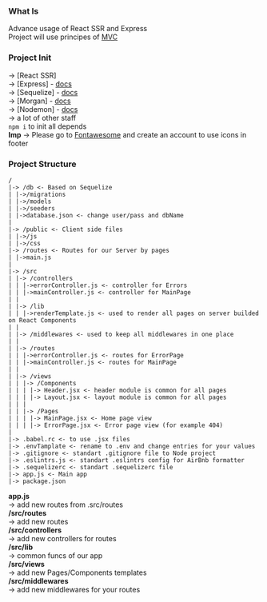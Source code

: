 ### What Is
Advance usage of React SSR and Express<br>
Project will use principes of [MVC](https://towardsdatascience.com/everything-you-need-to-know-about-mvc-architecture-3c827930b4c1#:~:text=%2DMVC%20is%20an%20architectural%20pattern,the%20view%20whenever%20data%20changes.)

### Project Init
-> [React SSR]<br>
-> [Express] - [docs](https://expressjs.com/)<br>
-> [Sequelize] - [docs](https://sequelize.org/docs/v6/)<br>
-> [Morgan] - [docs](https://www.npmjs.com/package/morgan)<br>
-> [Nodemon] - [docs](https://www.npmjs.com/package/nodemon)<br>
-> a lot of other staff<br>
`npm i` to init all depends<br>
**Imp** -> Please go to [Fontawesome](https://fontawesome.com/) and create an account to use icons in footer<br>

### Project Structure
```
/
|-> /db <- Based on Sequelize
| |->/migrations
| |->/models
| |->/seeders
| |->database.json <- change user/pass and dbName
|
|-> /public <- Client side files
| |->/js
| |->/css
|-> /routes <- Routes for our Server by pages
| |->main.js
|
|-> /src
| |-> /controllers
| | |->errorController.js <- controller for Errors
| | |->mainController.js <- controller for MainPage
| |
| |-> /lib
| | |->renderTemplate.js <- used to render all pages on server builded on React Components
| |
| |-> /middlewares <- used to keep all middlewares in one place
| |
| |-> /routes
| | |->errorController.js <- routes for ErrorPage
| | |->mainController.js <- routes for MainPage
| |
| |-> /views
| | |-> /Components
| | | |-> Header.jsx <- header module is common for all pages
| | | |-> Layout.jsx <- layout module is common for all pages
| | |
| | |-> /Pages
| | | |-> MainPage.jsx <- Home page view
| | | |-> ErrorPage.jsx <- Error page view (for example 404)
|
|-> .babel.rc <- to use .jsx files
|-> .envTamplate <- rename to .env and change entries for your values
|-> .gitignore <- standart .gitignore file to Node project
|-> .eslintrs.js <- standart .eslintrs config for AirBnb formatter
|-> .sequelizerc <- standart .sequelizerc file
|-> app.js <- Main app
|-> package.json
```

**app.js**<br>
-> add new routes from .src/routes<br>
**/src/routes**<br>
-> add new routes<br>
**/src/controllers**<br>
-> add new controllers for routes<br>
**/src/lib**<br>
-> common funcs of our app<br>
**/src/views**<br>
-> add new Pages/Components templates<br>
**/src/middlewares**<br>
-> add new middlewares for your routes<br>
